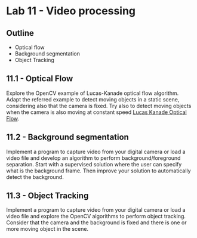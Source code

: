 # Lab 11 - Video processing

## Outline
* Optical flow
* Background segmentation
* Object Tracking


## 11.1 - Optical Flow
Explore the OpenCV example of Lucas-Kanade optical flow algorithm. Adapt the referred example to detect moving objects in a static scene, considering also that the camera is fixed. Try also to detect moving objects when the camera is also moving at constant speed
[Lucas Kanade Optical Flow](https://docs.opencv.org/3.4/db/d7f/tutorial_js_lucas_kanade.html).

## 11.2 - Background segmentation
Implement a program to capture video from your digital camera or load a video file and develop an algorithm to perform background/foreground separation. Start with a supervised solution where the user can specify what is the background frame. Then improve your solution to automatically detect the background.

## 11.3 - Object Tracking
Implement a program to capture video from your digital camera or load a video file and explore the OpenCV algorithms to perform object tracking. Consider that the camera and the background is fixed and there is one or more moving object in the scene.

